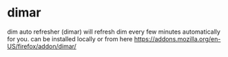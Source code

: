 # dimar
dim auto refresher (dimar) will refresh dim every few minutes automatically for you.
can be installed locally or from here https://addons.mozilla.org/en-US/firefox/addon/dimar/
